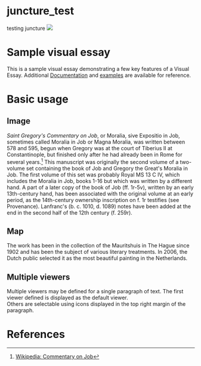 # juncture_test
testing juncture
<a href="https://juncture-digital.org"><img src="https://juncture-digital.org/images/ve-button.png"></a>

<param ve-config 
       title="Hildesheim bronze doors"
       author="My test"
       banner="https://iiif.juncture-digital.org/banner/?url=https://upload.wikimedia.org/wikipedia/commons/f/f2/20141024_HildesheimCathedral_Niedersachsen_BernwardsTuer_DSCN0138_PtrQs.jpg" 
       layout="vertical">

<!-- Entities discussed throughout the essay are typically defined before the essay text and
     are thus available in all text.  Entity identifiers (QIDs) can be found in either
     Wikipedia or Wikidata (https://www.wikidata.org)> -->
<param ve-entity eid="Q185372"> <!-- Girl with a Pearl Earring painting -->
<param ve-entity eid="Q41264"> <!-- Johannes Vermeer -->
<param ve-entity eid="Q221092"> <!-- Mauritshuis -->
<param ve-entity eid="Q36600"> <!-- The Hague -->

# Sample visual essay

This is a sample visual essay demonstrating a few key features of a Visual Essay. Additional [Documentation](https://github.com/JSTOR-Labs/juncture/wiki) and [examples](https://jstor-labs.github.io/juncture-examples) are available for reference.
<param ve-image 
       manifest="https://iiif.juncture-digital.org/manifest/6dd738aed85597cac540ad31dd5818e86ef7f2918c7b43a9eb3123d5538e6e4c">

# Basic usage

## Image

_Saint Gregory's Commentary on Job_, or Moralia, sive Expositio in Job, sometimes called Moralia in Job or Magna Moralia, was written between 578 and 595, begun when Gregory was at the court of Tiberius II at Constantinople, but finished only after he had already been in Rome for several years.[^1] This manuscript was originally the second volume of a two-volume set containing the book of Job and Gregory the Great's Moralia in Job. The first volume of this set was probably Royal MS 13 C IV, which includes the Moralia in Job, books 1-16 but which was written by a different hand. A part of a later copy of the book of Job (ff. 1r-5v), written by an early 13th-century hand, has been associated with the original volume at an early period, as the 14th-century ownership inscription on f. 1r testifies (see Provenance). Lanfranc's (b. c. 1010, d. 1089) notes have been added at the end in the second half of the 12th century (f. 259r).
<param ve-image 
       label="British Library Royal MS 6 C VI The Book of Job (24-42); Gregory the Great, Moralia in Job (books 17-35); Lanfranc's notes on Moralia in Job" 
       description="Bernwardstür im Hildesheimer Dom, Niedersachsen/Deutschland" 
       license="public domain" 
       url="https://api.bl.uk/metadata/iiif/ark:/81055/vdc_100059911875.0x000001/manifest.json">

## Map

The work has been in the collection of the Mauritshuis in The Hague since 1902 and has been the subject of various 
literary treatments. In 2006, the Dutch public selected it as the most beautiful painting in the Netherlands.
<param ve-map center="Q36600" zoom="11" prefer-geojson>

## Multiple viewers

Multiple viewers may be defined for a single paragraph of text.  The first viewer defined is displayed as the default viewer.  
Others are selectable using icons displayed in the top right margin of the paragraph.
<param ve-image 
       manifest="https://iiif.juncture-digital.org/manifest/6dd738aed85597cac540ad31dd5818e86ef7f2918c7b43a9eb3123d5538e6e4c">
<param ve-map center="Q36600" zoom="11">

# References

[^1]: [Wikipedia: Commentary on Job](https://en.wikipedia.org/wiki/Commentary_on_Job)

